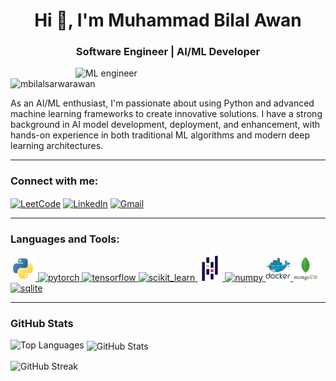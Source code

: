 <h1 align="center">Hi 👋, I'm Muhammad Bilal Awan</h1>
<h3 align="center">Software Engineer | AI/ML Developer</h3>

<img align="right" alt="ML engineer" width="400" src="https://github.com/mbilalsarwarawan/mbilalsarwarawan/assets/78616884/325eeaf5-f128-4d38-bdd5-b5bcbce530ba">
<p align="left"> <img src="https://komarev.com/ghpvc/?username=mbilalsarwarawan&label=Profile%20views&color=0e75b6&style=flat" alt="mbilalsarwarawan" /> </p>

As an AI/ML enthusiast, I'm passionate about using Python and advanced machine learning frameworks to create innovative solutions. I have a strong background in AI model development, deployment, and enhancement, with hands-on experience in both traditional ML algorithms and modern deep learning architectures.

---

<h3 align="left">Connect with me:</h3>
<p align="left">
<a href="https://www.leetcode.com/mbilalsarwarawan/" target="blank"><img align="center" src="https://raw.githubusercontent.com/rahuldkjain/github-profile-readme-generator/master/src/images/icons/Social/leet-code.svg" alt="LeetCode" height="30" width="40" /></a>
<a href="https://www.linkedin.com/in/muhammad-awan-bilal/" target="blank"><img align="center" src="https://raw.githubusercontent.com/rahuldkjain/github-profile-readme-generator/master/src/images/icons/Social/linked-in-alt.svg" alt="LinkedIn" height="30" width="40" /></a>
<a href="mailto:mbilalsarwarawan@gmail.com" target="blank"><img align="center" src="https://img.icons8.com/fluency/48/000000/gmail-new.png" alt="Gmail" height="30" width="40" /></a>

</p>

---

<h3 align="left">Languages and Tools:</h3>
<p align="left">
  <a href="https://www.python.org" target="_blank" rel="noreferrer"> <img src="https://raw.githubusercontent.com/devicons/devicon/master/icons/python/python-original.svg" alt="python" width="40" height="40"/> </a>
  <a href="https://pytorch.org/" target="_blank" rel="noreferrer"> <img src="https://www.vectorlogo.zone/logos/pytorch/pytorch-icon.svg" alt="pytorch" width="40" height="40"/> </a>
  <a href="https://www.tensorflow.org" target="_blank" rel="noreferrer"> <img src="https://www.vectorlogo.zone/logos/tensorflow/tensorflow-icon.svg" alt="tensorflow" width="40" height="40"/> </a>
  <a href="https://scikit-learn.org/" target="_blank" rel="noreferrer"> <img src="https://upload.wikimedia.org/wikipedia/commons/0/05/Scikit_learn_logo_small.svg" alt="scikit_learn" width="40" height="40"/> </a>
  <a href="https://pandas.pydata.org/" target="_blank" rel="noreferrer"> <img src="https://raw.githubusercontent.com/devicons/devicon/2ae2a900d2f041da66e950e4d48052658d850630/icons/pandas/pandas-original.svg" alt="pandas" width="40" height="40"/> </a>
  <a href="https://numpy.org/" target="_blank" rel="noreferrer"> <img src="https://www.vectorlogo.zone/logos/numpy/numpy-icon.svg" alt="numpy" width="40" height="40"/> </a>
  <a href="https://www.docker.com/" target="_blank" rel="noreferrer"> <img src="https://raw.githubusercontent.com/devicons/devicon/master/icons/docker/docker-original-wordmark.svg" alt="docker" width="40" height="40"/> </a>
  <a href="https://www.mongodb.com/" target="_blank" rel="noreferrer"> <img src="https://raw.githubusercontent.com/devicons/devicon/master/icons/mongodb/mongodb-original-wordmark.svg" alt="mongodb" width="40" height="40"/> </a>
  <a href="https://www.sqlite.org/index.html" target="_blank" rel="noreferrer"> <img src="https://www.vectorlogo.zone/logos/sqlite/sqlite-icon.svg" alt="sqlite" width="40" height="40"/> </a>
</p>

---

<h3 align="left">GitHub Stats</h3>
<p><img align="left" src="https://github-readme-stats.vercel.app/api/top-langs?username=mbilalsarwarawan&show_icons=true&locale=en&layout=compact&langs_count=6&hide=html,css,javascript" alt="Top Languages" /></p>

<p>&nbsp;<img align="center" src="https://github-readme-stats.vercel.app/api?username=mbilalsarwarawan&show_icons=true&locale=en&count_private=true&hide=issues,contribs" alt="GitHub Stats" /></p>

<p><img align="center" src="https://github-readme-streak-stats.herokuapp.com/?user=mbilalsarwarawan&theme=default" alt="GitHub Streak" /></p>
